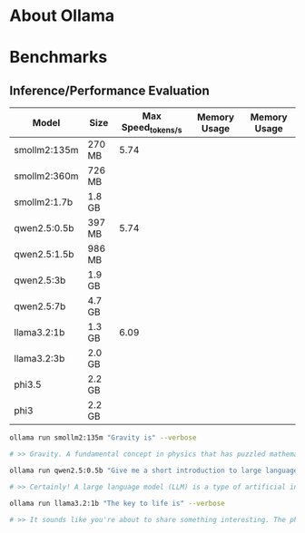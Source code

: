 # About Ollama
# Benchmarks
## Inference/Performance Evaluation

|  Model         | Size        |  Max Speed<sub>tokens/s     |  Memory Usage     |  Memory Usage     |
|----------------|-------------|-----------------------------|-------------------|-------------------|
| smollm2:135m   |270 MB       |5.74                         |                   |                   |
| smollm2:360m   |726 MB       |                             |                   |                   |
| smollm2:1.7b   |1.8 GB       |                             |                   |                   |
| qwen2.5:0.5b   |397 MB       |5.74                         |                   |                   |
| qwen2.5:1.5b   |986 MB       |                             |                   |                   |
| qwen2.5:3b     |1.9 GB       |                             |                   |                   |
| qwen2.5:7b     |4.7 GB       |                             |                   |                   |
| llama3.2:1b    |1.3 GB       |6.09                         |                   |                   |
| llama3.2:3b    |2.0 GB       |                             |                   |                   |
| phi3.5         |2.2 GB       |                             |                   |                   |
| phi3           |2.2 GB       |                             |                   |                   |

```bash
ollama run smollm2:135m "Gravity is" --verbose

# >> Gravity. A fundamental concept in physics that has puzzled mathematicians and physicists for centuries. It arises from the way objects fall towards the ground due to gravity. However, it's fascinating to note that gravitational mass doesn't exactly depend on its density or composition - a subtle difference between gravity and inertia can arise.
```
```bash
ollama run qwen2.5:0.5b "Give me a short introduction to large language model." --verbose

# >> Certainly! A large language model (LLM) is a type of artificial intelligence system designed and trained using deep learning algorithms. These models can generate human-like text and perform specific tasks such as translation, summarization, machine translation, and more.
```
```bash
ollama run llama3.2:1b "The key to life is" --verbose

# >> It sounds like you're about to share something interesting. The phrase "The key to life" can refer to various things, and I'm curious - what are your thoughts on it? Are you looking for inspiration, wisdom, or perhaps a specific insight that will help guide you through life's journey?
```
